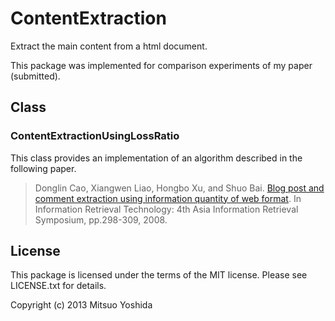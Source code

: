 # ContentExtraction

Extract the main content from a html document.

This package was implemented for comparison experiments of my paper (submitted).

## Class

### ContentExtractionUsingLossRatio

This class provides an implementation of an algorithm described in the following paper.

> Donglin Cao, Xiangwen Liao, Hongbo Xu, and Shuo Bai.
> [Blog post and comment extraction using information quantity of web format](http://dx.doi.org/10.1007/978-3-540-68636-1_29).
> In Information Retrieval Technology: 4th Asia Information Retrieval Symposium, pp.298-309, 2008.

## License

This package is licensed under the terms of the MIT license.
Please see LICENSE.txt for details.

Copyright (c) 2013 Mitsuo Yoshida
